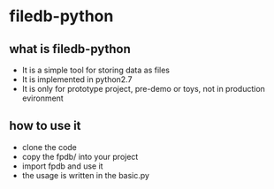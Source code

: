 # filedb-python

## what is filedb-python
- It is a simple tool for storing data as files 
- It is implemented in python2.7
- It is only for prototype project, pre-demo or toys, not in production evironment

## how to use it
- clone the code
- copy the fpdb/ into your project
- import fpdb and use it
- the usage is written in the basic.py